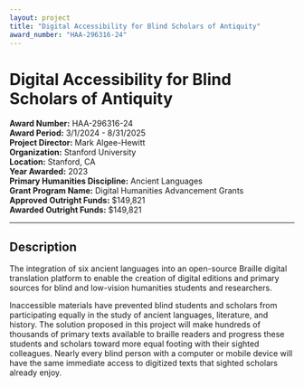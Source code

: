 ```yaml
---
layout: project
title: "Digital Accessibility for Blind Scholars of Antiquity"
award_number: "HAA-296316-24"
---
```



# Digital Accessibility for Blind Scholars of Antiquity

**Award Number:** HAA-296316-24  
**Award Period:** 3/1/2024 - 8/31/2025  
**Project Director:** Mark  Algee-Hewitt  
**Organization:** Stanford University  
**Location:** Stanford, CA  
**Year Awarded:** 2023  
**Primary Humanities Discipline:** Ancient Languages  
**Grant Program Name:** Digital Humanities Advancement Grants  
**Approved Outright Funds:** $149,821  
**Awarded Outright Funds:** $149,821  

---

## Description

<p>The integration of six ancient languages into an open-source Braille digital translation platform to enable the creation of digital editions and primary sources for blind and low-vision humanities students and researchers.  <br /></p>
<p>Inaccessible materials have prevented blind students and scholars from participating equally in the study of ancient languages, literature, and history. The solution proposed in this project will make hundreds of thousands of primary texts available to braille readers and progress these students and scholars toward more equal footing with their sighted colleagues. Nearly every blind person with a computer or mobile device will have the same immediate access to digitized texts that sighted scholars already enjoy.</p>
